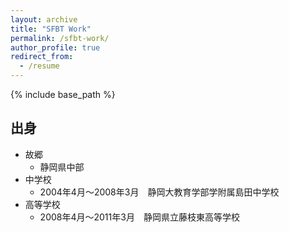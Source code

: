 ```yaml
---
layout: archive
title: "SFBT Work"
permalink: /sfbt-work/
author_profile: true
redirect_from:
  - /resume
---
```


{% include base_path %}


## 出身
* 故郷
  * 静岡県中部
* 中学校
  * 2004年4月～2008年3月　静岡大教育学部学附属島田中学校
* 高等学校
  * 2008年4月～2011年3月　静岡県立藤枝東高等学校
